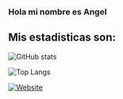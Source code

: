 ### Hola mi nombre es Angel 

## Mis estadisticas son:


![GitHub stats](https://github-readme-stats.vercel.app/api?username=AngelGranadosUACM&show_icons=true&theme=merko) 

![Top Langs](https://github-readme-stats.vercel.app/api/top-langs/?username=AngelGranadosUACM&show_icons=true&theme=merko)

[![Website](https://img.shields.io/website?url=https%3A%2F%2Fangelgranadosuacm.github.io%2F&up_message=Visitar&up_color=green)](https://angelgranadosuacm.github.io/)
